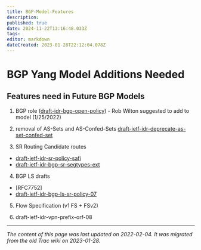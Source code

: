 ```yaml
---
title: BGP-Model-Features
description: 
published: true
date: 2024-11-22T13:16:48.033Z
tags: 
editor: markdown
dateCreated: 2023-01-28T22:12:04.078Z
---
```


# BGP Yang Model Additions Needed 
## Features need in Future BGP Models
1) BGP role ([draft-idr-bgp-open-policy](http://tools.ietf.org/html/draft-idr-bgp-open-policy)) - Rob Wilton suggested to add to model (1/25/2022)

2) removal of AS-Sets and AS-Confed-Sets 
[draft-ietf-idr-deprecate-as-set-confed-set](https://datatracker.ietf.org/doc/draft-ietf-idr-deprecate-as-set-confed-set/)

3) SR Routing Candidate routes 
- [draft-ietf-idr-sr-policy-safi](https://datatracker.ietf.org/doc/draft-ietf-idr-sr-policy-safi/)
- [draft-ietf-idr-bgp-sr-segtypes-ext](https://datatracker.ietf.org/doc/draft-ietf-idr-bgp-sr-segtypes-ext/)

4) BGP LS drafts
- [RFC7752]
- [draft-ietf-idr-bgp-ls-sr-policy-07](https://datatracker.ietf.org/doc/draft-ietf-idr-bgp-ls-sr-policy/)

5) Flow Specification (v1 FS + FSv2) 


6) draft-ietf-idr-vpn-prefix-orf-08
&nbsp;
&nbsp;
&nbsp;

---

*The content of this page was last updated on 2022-02-04. It was migrated from the old Trac wiki on 2023-01-28.*